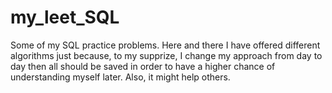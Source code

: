 # my_leet_SQL

Some of my SQL practice problems. Here and there I have offered different algorithms just because, to my supprize, I change my approach from day to day then all should be saved in order to have a higher chance of understanding myself later. Also, it might help others.
